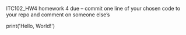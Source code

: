 ITC102_HW4
homework 4 due – commit one line of your chosen code to your repo and comment on someone else’s

print('Hello, World!')
